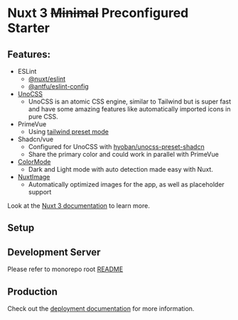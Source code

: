 # Nuxt 3 ~~Minimal~~ Preconfigured Starter

## Features:
- ESLint
  - [@nuxt/eslint](https://eslint.nuxt.com/packages/module)
  - [@antfu/eslint-config](https://github.com/antfu/eslint-config)
- [UnoCSS](https://unocss.dev/guide/)
  - UnoCSS is an atomic CSS engine, similar to Tailwind but is super fast and have some amazing features like automatically imported icons in pure CSS.
- PrimeVue
  - Using [tailwind preset mode](https://tailwind.primevue.org/nuxt/)
- Shadcn/vue
  - Configured for UnoCSS with [hyoban/unocss-preset-shadcn](https://github.com/hyoban/unocss-preset-shadcn)
  - Share the primary color and could work in parallel with PrimeVue
- [ColorMode](https://github.com/nuxt-modules/color-mode)
  - Dark and Light mode with auto detection made easy with Nuxt.
- [NuxtImage](https://image.nuxt.com/)
  - Automatically optimized images for the app, as well as placeholder support

Look at the [Nuxt 3 documentation](https://nuxt.com/docs/getting-started/introduction) to learn more.

## Setup
## Development Server
Please refer to monorepo root [README](../../README.md)

## Production
Check out the [deployment documentation](https://nuxt.com/docs/getting-started/deployment) for more information.
